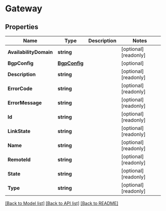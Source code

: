 # Gateway

## Properties

Name | Type | Description | Notes
------------ | ------------- | ------------- | -------------
**AvailabilityDomain** | **string** |  | [optional] [readonly] 
**BgpConfig** | [**BgpConfig**](BGPConfig.md) |  | [optional] 
**Description** | **string** |  | [optional] [readonly] 
**ErrorCode** | **string** |  | [optional] [readonly] 
**ErrorMessage** | **string** |  | [optional] [readonly] 
**Id** | **string** |  | [optional] [readonly] 
**LinkState** | **string** |  | [optional] [readonly] 
**Name** | **string** |  | [optional] [readonly] 
**RemoteId** | **string** |  | [optional] [readonly] 
**State** | **string** |  | [optional] [readonly] 
**Type** | **string** |  | [optional] [readonly] 

[[Back to Model list]](../README.md#documentation-for-models) [[Back to API list]](../README.md#documentation-for-api-endpoints) [[Back to README]](../README.md)


